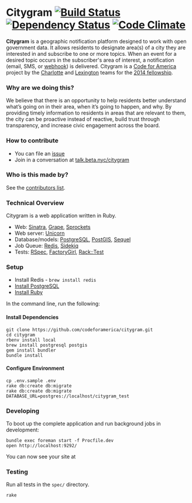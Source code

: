 # Citygram [![Build Status](http://img.shields.io/travis/BetaNYC/citygram-nyc.svg)][travis] [![Dependency Status](http://img.shields.io/gemnasium/BetaNYC/citygram-nyc.svg)][gemnasium] [![Code Climate](http://img.shields.io/codeclimate/github/BetaNYC/citygram-nyc.svg)][codeclimate]

[travis]: https://travis-ci.org/BetaNYC/citygram-nyc
[gemnasium]: https://gemnasium.com/BetaNYC/citygram-nyc
[codeclimate]: https://codeclimate.com/github/BetaNYC/citygram-nyc

__Citygram__ is a geographic notification platform designed to work with open government data. It allows residents to designate area(s) of a city they are interested in and subscribe to one or more topics. When an event for a desired topic occurs in the subscriber's area of interest, a notification (email, SMS, or [webhook]) is delivered. Citygram is a [Code for America] project by the [Charlotte] and [Lexington] teams for the [2014 fellowship].

[webhook]: http://en.wikipedia.org/wiki/Webhook
[Code for America]: https://github.com/codeforamerica
[Charlotte]: http://team-charlotte.tumblr.com/
[Lexington]: http://teambiglex.tumblr.com/
[2014 fellowship]: http://www.codeforamerica.org/geeks/our-geeks/2014-fellows/

### Why are we doing this?

We believe that there is an opportunity to help residents better understand what’s going on in their area, when it’s going to happen, and why. By providing timely information to residents in areas that are relevant to them, the city can be proactive instead of reactive, build trust through transparency, and increase civic engagement across the board.

### How to contribute
* You can file an [issue](https://github.com/BetaNYC/citygram-nyc/issues/new)
* Join in a conversation at [talk.beta.nyc/citygram](https://talk.beta.nyc/c/working-groups/citygram)

### Who is this made by?

See the [contributors list](https://github.com/betanyc/citygram-nyc/graphs/contributors).

### Technical Overview

Citygram is a web application written in Ruby.

* Web: [Sinatra](https://github.com/sinatra/sinatra), [Grape](https://github.com/intridea/grape), [Sprockets](https://github.com/sstephenson/sprockets)
* Web server: [Unicorn](http://unicorn.bogomips.org/)
* Database/models: [PostgreSQL](http://www.postgresql.org/), [PostGIS](http://postgis.net/), [Sequel](https://github.com/jeremyevans/sequel/)
* Job Queue: [Redis](http://redis.io/), [Sidekiq](https://github.com/mperham/sidekiq)
* Tests: [RSpec](https://github.com/rspec), [FactoryGirl](https://github.com/thoughtbot/factory_girl), [Rack::Test](https://github.com/brynary/rack-test)

### Setup

* Install Redis - `brew install redis`
* [Install PostgreSQL](https://github.com/codeforamerica/howto/blob/master/PostgreSQL.md)
* [Install Ruby](https://github.com/codeforamerica/howto/blob/master/Ruby.md)

In the command line, run the following:

#### Install Dependencies

```
git clone https://github.com/codeforamerica/citygram.git
cd citygram
rbenv install local
brew install postgresql postgis
gem install bundler
bundle install
```

#### Configure Environment

```
cp .env.sample .env
rake db:create db:migrate
rake db:create db:migrate DATABASE_URL=postgres://localhost/citygram_test
```

### Developing

To boot up the complete application and run background jobs in development:

```
bundle exec foreman start -f Procfile.dev
open http://localhost:9292/
```

You can now see your site at

### Testing

Run all tests in the `spec/` directory.

```
rake
```
